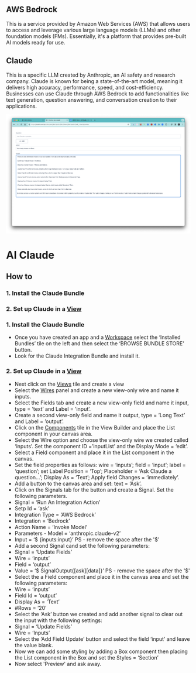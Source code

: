 ## AWS Bedrock

This is a service provided by Amazon Web Services (AWS) that allows users to access and leverage various large language models (LLMs) and other foundation models (FMs). Essentially, it's a platform that provides pre-built AI models ready for use.

## Claude

This is a specific LLM created by Anthropic, an AI safety and research company. Claude is known for being a state-of-the-art model, meaning it delivers high accuracy, performance, speed, and cost-efficiency. Businesses can use Claude through AWS Bedrock to add functionalities like text generation, question answering, and conversation creation to their applications.

![AI Integration](./image1.png "Ai Integrationp")

# AI Claude

## How to

### 1. Install the Claude Bundle

### 2. Set up Claude in a [View](views)

### 1. Install the Claude Bundle

-   Once you have created an app and a [Workspace](workspaces) select the ‘Installed Bundles’ tile on the left and then select the ‘BROWSE BUNDLE STORE’ button.
-   Look for the Claude Integration Bundle and install it.

### 2. Set up Claude in a [View](views)

-   Next click on the [Views](views) tile and create a view
-   Select the [Wires](wires) panel and create a new view-only wire and name it inputs.
-   Select the Fields tab and create a new view-only field and name it input, type = ’text’ and Label = ’input’.
-   Create a second view-only field and name it output, type = ’Long Text’ and Label = ’output’.
-   Click on the [Components](components) tile in the View Builder and place the List component in your canvas area.
-   Select the Wire option and choose the view-only wire we created called ‘inputs’. Set the component ID =’inputList’ and the Display Mode = ‘edit’.
-   Select a Field component and place it in the List component in the canvas.
-   Set the field properties as follows: wire = ‘inputs’; field = ‘input’; label = ‘question’; set Label Position = ‘Top’; Placeholder = ‘Ask Claude a question…’; Display As = ‘Text’; Apply field Changes = ‘immediately’.
-   Add a button to the canvas area and set: text = ‘Ask’.
-   Click on the Signals tab for the button and create a Signal. Set the following parameters.
-   Signal = ‘Run An Integration Action’
-   Setp Id = ‘ask’
-   Integration Type = ‘AWS Bedrock’
-   Integration = ‘Bedrock’
-   Action Name = ‘Invoke Model’
-   Parameters - Model = ‘anthropic.claude-v2’
-   Input = ‘$ {inputs:input}’ PS - remove the space after the '$'
-   Add a second Signal cand set the following parameters:
-   Signal = ‘Update Fields’
-   Wire = ‘inputs’
-   Field = ‘output’
-   Value = ‘$ SignalOutput{[ask][data]}’ PS - remove the space after the '$'
-   Select the a Field component and place it in the canvas area and set the following parameters:
-   Wire = ‘inputs’
-   Field Id = ‘output’
-   Display As = ‘Text’
-   #Rows = ‘20’
-   Select the ‘Ask’ button we created and add another signal to clear out the input with the following settings:
-   Signal = ‘Update Fields’
-   Wire = ‘Inputs’
-   Select the ‘Add Field Update’ button and select the field ‘input’ and leave the value blank.
-   Now we can add some styling by adding a Box component then placing the List component in the Box and set the Styles = ‘Section’
-   Now select 'Preview' and ask away.
